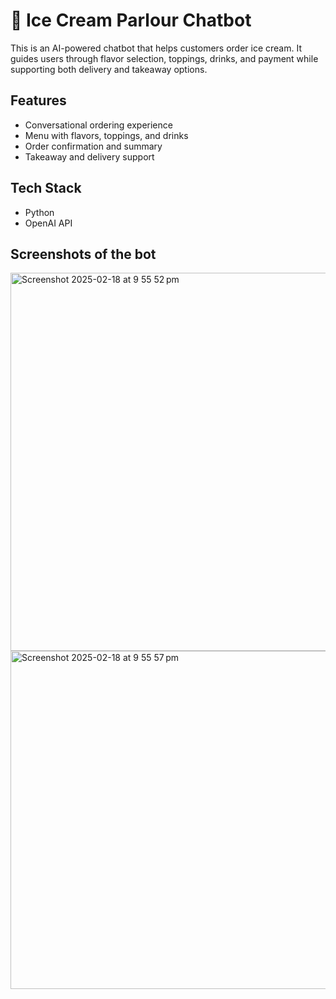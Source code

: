 # 🍦 Ice Cream Parlour Chatbot  

This is an AI-powered chatbot that helps customers order ice cream. It guides users through flavor selection, toppings, drinks, and payment while supporting both delivery and takeaway options.  

## Features  
- Conversational ordering experience  
- Menu with flavors, toppings, and drinks  
- Order confirmation and summary  
- Takeaway and delivery support  

## Tech Stack  
- Python  
- OpenAI API

## Screenshots of the bot

<img width="605" alt="Screenshot 2025-02-18 at 9 55 52 pm" src="https://github.com/user-attachments/assets/114cd2ed-0961-47d2-b130-0912ce44dc68" />
<img width="541" alt="Screenshot 2025-02-18 at 9 55 57 pm" src="https://github.com/user-attachments/assets/824b61ed-45cd-4c7c-aee2-f9e6a1077fa2" />
